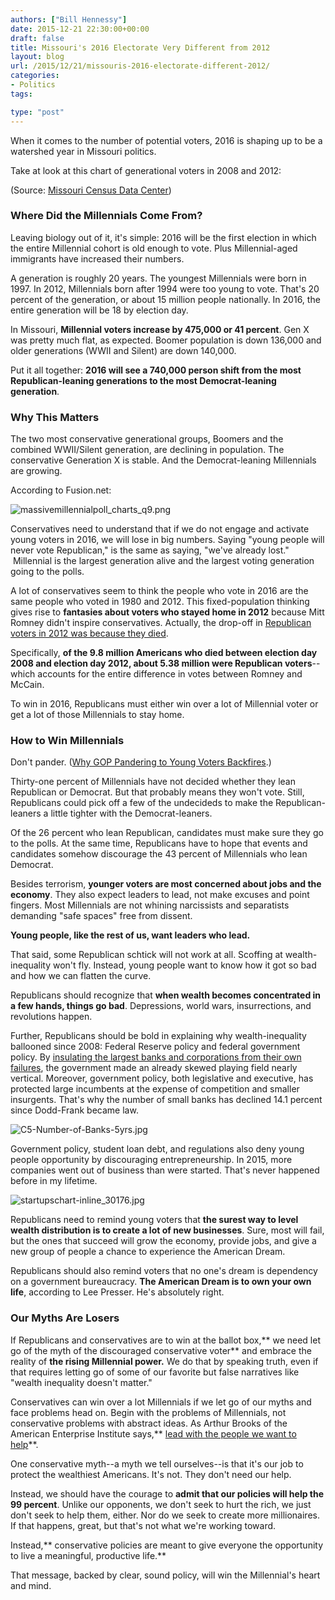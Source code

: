```yaml
---
authors: ["Bill Hennessy"]
date: 2015-12-21 22:30:00+00:00
draft: false
title: Missouri's 2016 Electorate Very Different from 2012
layout: blog
url: /2015/12/21/missouris-2016-electorate-different-2012/
categories:
- Politics
tags:

type: "post"
---
```


When it comes to the number of potential voters, 2016 is shaping up to be a watershed year in Missouri politics.

Take at look at this chart of generational voters in 2008 and 2012:



(Source: [Missouri Census Data Center](https://mcdc.missouri.edu/websas/estimates_by_age.shtml))



### Where Did the Millennials Come From?



Leaving biology out of it, it's simple: 2016 will be the first election in which the entire Millennial cohort is old enough to vote. Plus Millennial-aged immigrants have increased their numbers.

A generation is roughly 20 years. The youngest Millennials were born in 1997. In 2012, Millennials born after 1994 were too young to vote. That's 20 percent of the generation, or about 15 million people nationally. In 2016, the entire generation will be 18 by election day.

In Missouri, **Millennial voters increase by 475,000 or 41 percent**. Gen X was pretty much flat, as expected. Boomer population is down 136,000 and older generations (WWII and Silent) are down 140,000.

Put it all together: **2016 will see a 740,000 person shift from the most Republican-leaning generations to the most Democrat-leaning generation**.



### Why This Matters



The two most conservative generational groups, Boomers and the combined WWII/Silent generation, are declining in population. The conservative Generation X is stable. And the Democrat-leaning Millennials are growing.

According to Fusion.net:

![massivemillennialpoll_charts_q9.png](https://hennessysview.com/wp-content/uploads/2015/12/massivemillennialpoll_charts_q9.png)


Conservatives need to understand that if we do not engage and activate young voters in 2016, we will lose in big numbers. Saying "young people will never vote Republican," is the same as saying, "we've already lost."  Millennial is the largest generation alive and the largest voting generation going to the polls.

A lot of conservatives seem to think the people who vote in 2016 are the same people who voted in 1980 and 2012. This fixed-population thinking gives rise to **fantasies about voters who stayed home in 2012** because Mitt Romney didn't inspire conservatives. Actually, the drop-off in [Republican voters in 2012 was because they died](https://hennessysview.com/2012/12/06/this-is-the-infographic-that-the-whole-republican-party-is-freaking-out-about/).

Specifically, **of the 9.8 million Americans who died between election day 2008 and election day 2012, about 5.38 million were Republican voters**--which accounts for the entire difference in votes between Romney and McCain.

To win in 2016, Republicans must either win over a lot of Millennial voter or get a lot of those Millennials to stay home.



### How to Win Millennials



Don't pander. ([Why GOP Pandering to Young Voters Backfires](https://hennessysview.com/2013/02/25/why-gop-pandering-to-young-voters-backfires/).)

Thirty-one percent of Millennials have not decided whether they lean Republican or Democrat. But that probably means they won't vote. Still, Republicans could pick off a few of the undecideds to make the Republican-leaners a little tighter with the Democrat-leaners.

Of the 26 percent who lean Republican, candidates must make sure they go to the polls. At the same time, Republicans have to hope that events and candidates somehow discourage the 43 percent of Millennials who lean Democrat.

Besides terrorism, **younger voters are most concerned about jobs and the economy**. They also expect leaders to lead, not make excuses and point fingers. Most Millennials are not whining narcissists and separatists demanding "safe spaces" free from dissent.

**Young people, like the rest of us, want leaders who lead.**

That said, some Republican schtick will not work at all. Scoffing at wealth-inequality won't fly. Instead, young people want to know how it got so bad and how we can flatten the curve.

Republicans should recognize that **when wealth becomes concentrated in a few hands, things go bad**. Depressions, world wars, insurrections, and revolutions happen.

Further, Republicans should be bold in explaining why wealth-inequality ballooned since 2008: Federal Reserve policy and federal government policy. By [insulating the largest banks and corporations from their own failures](https://hennessysview.com/2015/12/19/the-big-short/), the government made an already skewed playing field nearly vertical. Moreover, government policy, both legislative and executive, has protected large incumbents at the expense of competition and smaller insurgents. That's why the number of small banks has declined 14.1 percent since Dodd-Frank became law.

![C5-Number-of-Banks-5yrs.jpg](https://hennessysview.com/wp-content/uploads/2015/12/C5-Number-of-Banks-5yrs.jpg)


Government policy, student loan debt, and regulations also deny young people opportunity by discouraging entrepreneurship. In 2015, more companies went out of business than were started. That's never happened before in my lifetime.

![startupschart-inline_30176.jpg](https://hennessysview.com/wp-content/uploads/2015/12/startupschart-inline_30176.jpg)


Republicans need to remind young voters that **the surest way to level wealth distribution is to create a lot of new businesses**. Sure, most will fail, but the ones that succeed will grow the economy, provide jobs, and give a new group of people a chance to experience the American Dream.

Republicans should also remind voters that no one's dream is dependency on a government bureaucracy. **The American Dream is to own your own life**, according to Lee Presser. He's absolutely right.



### Our Myths Are Losers



If Republicans and conservatives are to win at the ballot box,** we need let go of the myth of the discouraged conservative voter** and embrace the reality of **the rising Millennial power.** We do that by speaking truth, even if that requires letting go of some of our favorite but false narratives like "wealth inequality doesn't matter."

Conservatives can win over a lot Millennials if we let go of our myths and face problems head on. Begin with the problems of Millennials, not conservative problems with abstract ideas. As Arthur Brooks of the American Enterprise Institute says,** [lead with the people we want to help](https://hennessysview.com/2015/09/08/why-poverty-is-a-conservative-issue/)**.

One conservative myth--a myth we tell ourselves--is that it's our job to protect the wealthiest Americans. It's not. They don't need our help.

Instead, we should have the courage to **admit that our policies will help the 99 percent**. Unlike our opponents, we don't seek to hurt the rich, we just don't seek to help them, either. Nor do we seek to create more millionaires. If that happens, great, but that's not what we're working toward.

Instead,** conservative policies are meant to give everyone the opportunity to live a meaningful, productive life.**

That message, backed by clear, sound policy, will win the Millennial's heart and mind.


